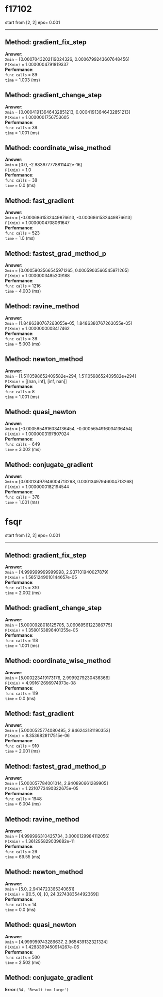 #  f17102   
start from  [2, 2] eps= 0.001  

---  

## Method:  gradient_fix_step
__Answer__:  
`Xmin` = [0.0007043202119024326, 0.0006799243607648456]  
`F(Xmin)` =  1.0000004791819337  
__Performance__:  
`func calls` = 89  
`time` =  1.003 (ms)



## Method:  gradient_change_step
__Answer__:  
`Xmin` = [0.00041913646432851213, 0.00041913646432851213]  
`F(Xmin)` =  1.0000001756753605  
__Performance__:  
`func calls` = 38  
`time` =  1.001 (ms)



## Method:  coordinate_wise_method
__Answer__:  
`Xmin` = [0.0, -2.883977778811442e-16]  
`F(Xmin)` =  1.0  
__Performance__:  
`func calls` = 38  
`time` =  0.0 (ms)



## Method:  fast_gradient
__Answer__:  
`Xmin` = [-0.0006861532449876613, -0.0006861532449876613]  
`F(Xmin)` =  1.0000004708061647  
__Performance__:  
`func calls` = 523  
`time` =  1.0 (ms)



## Method:  fastest_grad_method_p
__Answer__:  
`Xmin` = [0.0005903566545971265, 0.0005903566545971265]  
`F(Xmin)` =  1.0000003485209188  
__Performance__:  
`func calls` = 1216  
`time` =  4.003 (ms)



## Method:  ravine_method
__Answer__:  
`Xmin` = [1.8486380767263055e-05, 1.8486380767263055e-05]  
`F(Xmin)` =  1.0000000003417462  
__Performance__:  
`func calls` = 36  
`time` =  5.003 (ms)



## Method:  newton_method
__Answer__:  
`Xmin` = [1.5110598652409582e+294, 1.5110598652409582e+294]  
`F(Xmin)` =  [[nan, inf], [inf, nan]]  
__Performance__:  
`func calls` = 8  
`time` =  1.001 (ms)



## Method:  quasi_newton
__Answer__:  
`Xmin` = [-0.0005654916034136454, -0.0005654916034136454]  
`F(Xmin)` =  1.0000003197807024  
__Performance__:  
`func calls` = 649  
`time` =  3.002 (ms)



## Method:  conjugate_gradient
__Answer__:  
`Xmin` = [0.00013497946004713268, 0.00013497946004713268]  
`F(Xmin)` =  1.0000000182194544  
__Performance__:  
`func calls` = 378  
`time` =  1.001 (ms)



#  fsqr   
start from  [2, 2] eps= 0.001  

---  

## Method:  gradient_fix_step
__Answer__:  
`Xmin` = [4.999999999999998, 2.937101940027879]  
`F(Xmin)` =  1.5651249010144657e-05  
__Performance__:  
`func calls` = 310  
`time` =  2.002 (ms)



## Method:  gradient_change_step
__Answer__:  
`Xmin` = [5.0000928018125705, 3.0606956122386775]  
`F(Xmin)` =  1.3580153896401355e-05  
__Performance__:  
`func calls` = 118  
`time` =  1.001 (ms)



## Method:  coordinate_wise_method
__Answer__:  
`Xmin` = [5.000223419173176, 2.9999279230436366]  
`F(Xmin)` =  4.991612696974973e-08  
__Performance__:  
`func calls` = 119  
`time` =  0.0 (ms)



## Method:  fast_gradient
__Answer__:  
`Xmin` = [5.0000525774080495, 2.946243181190353]  
`F(Xmin)` =  8.3536828117515e-06  
__Performance__:  
`func calls` = 910  
`time` =  2.001 (ms)



## Method:  fastest_grad_method_p
__Answer__:  
`Xmin` = [5.000057784001014, 2.940890661289905]  
`F(Xmin)` =  1.2210773490322675e-05  
__Performance__:  
`func calls` = 1948  
`time` =  6.004 (ms)



## Method:  ravine_method
__Answer__:  
`Xmin` = [4.999996310425734, 3.0000129984112056]  
`F(Xmin)` =  1.361295829039682e-11  
__Performance__:  
`func calls` = 26  
`time` =  69.55 (ms)



## Method:  newton_method
__Answer__:  
`Xmin` = [5.0, 2.9414723365340651]  
`F(Xmin)` =  [[0.5, 0], [0, 24.327438354492369]]  
__Performance__:  
`func calls` = 14  
`time` =  0.0 (ms)



## Method:  quasi_newton
__Answer__:  
`Xmin` = [4.999959743286637, 2.965439132321324]  
`F(Xmin)` =  1.4283399450914267e-06  
__Performance__:  
`func calls` = 500  
`time` =  2.502 (ms)



## Method:  conjugate_gradient
__Error__:` (34, 'Result too large') `



